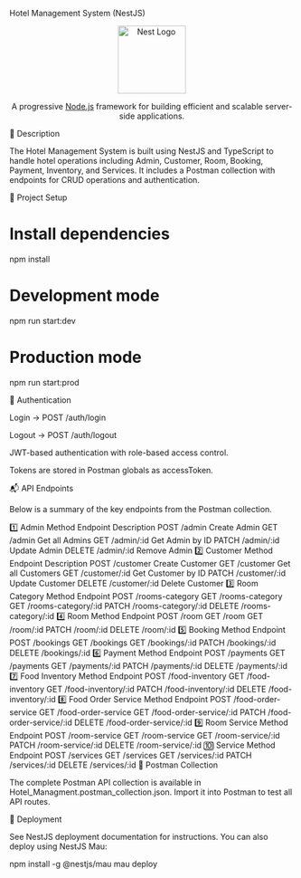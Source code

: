 Hotel Management System (NestJS)
<p align="center"> <a href="http://nestjs.com/" target="blank"> <img src="https://nestjs.com/img/logo-small.svg" width="120" alt="Nest Logo" /> </a> </p> <p align="center"> A progressive <a href="http://nodejs.org" target="_blank">Node.js</a> framework for building efficient and scalable server-side applications. </p>
📜 Description

The Hotel Management System is built using NestJS and TypeScript to handle hotel operations including Admin, Customer, Room, Booking, Payment, Inventory, and Services.
It includes a Postman collection with endpoints for CRUD operations and authentication.

🚀 Project Setup
# Install dependencies
npm install

# Development mode
npm run start:dev

# Production mode
npm run start:prod

🔐 Authentication

Login → POST /auth/login

Logout → POST /auth/logout

JWT-based authentication with role-based access control.

Tokens are stored in Postman globals as accessToken.

📬 API Endpoints

Below is a summary of the key endpoints from the Postman collection.

1️⃣ Admin
Method	Endpoint	Description
POST	/admin	Create Admin
GET	/admin	Get all Admins
GET	/admin/:id	Get Admin by ID
PATCH	/admin/:id	Update Admin
DELETE	/admin/:id	Remove Admin
2️⃣ Customer
Method	Endpoint	Description
POST	/customer	Create Customer
GET	/customer	Get all Customers
GET	/customer/:id	Get Customer by ID
PATCH	/customer/:id	Update Customer
DELETE	/customer/:id	Delete Customer
3️⃣ Room Category
Method	Endpoint
POST	/rooms-category
GET	/rooms-category
GET	/rooms-category/:id
PATCH	/rooms-category/:id
DELETE	/rooms-category/:id
4️⃣ Room
Method	Endpoint
POST	/room
GET	/room
GET	/room/:id
PATCH	/room/:id
DELETE	/room/:id
5️⃣ Booking
Method	Endpoint
POST	/bookings
GET	/bookings
GET	/bookings/:id
PATCH	/bookings/:id
DELETE	/bookings/:id
6️⃣ Payment
Method	Endpoint
POST	/payments
GET	/payments
GET	/payments/:id
PATCH	/payments/:id
DELETE	/payments/:id
7️⃣ Food Inventory
Method	Endpoint
POST	/food-inventory
GET	/food-inventory
GET	/food-inventory/:id
PATCH	/food-inventory/:id
DELETE	/food-inventory/:id
8️⃣ Food Order Service
Method	Endpoint
POST	/food-order-service
GET	/food-order-service
GET	/food-order-service/:id
PATCH	/food-order-service/:id
DELETE	/food-order-service/:id
9️⃣ Room Service
Method	Endpoint
POST	/room-service
GET	/room-service
GET	/room-service/:id
PATCH	/room-service/:id
DELETE	/room-service/:id
🔟 Service
Method	Endpoint
POST	/services
GET	/services
GET	/services/:id
PATCH	/services/:id
DELETE	/services/:id
📂 Postman Collection

The complete Postman API collection is available in Hotel_Managment.postman_collection.json.
Import it into Postman to test all API routes.

📌 Deployment

See NestJS deployment documentation for instructions.
You can also deploy using NestJS Mau:

npm install -g @nestjs/mau
mau deploy

